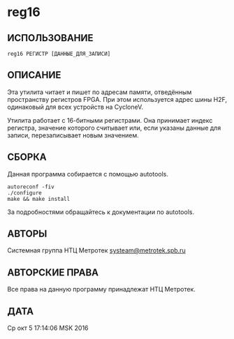 reg16
=====

ИСПОЛЬЗОВАНИЕ
-------------

    reg16 РЕГИСТР [ДАННЫЕ_ДЛЯ_ЗАПИСИ]

ОПИСАНИЕ
--------

Эта утилита читает и пишет по адресам памяти, отведённым пространству регистров
FPGA. При этом используется адрес шины H2F, одинаковый для всех устройств на
CycloneV.

Утилита работает с 16-битными регистрами. Она принимает индекс регистра,
значение которого считывает или, если указаны данные для записи, перезаписывает
новым значением.

СБОРКА
------

Данная программа собирается с помощью autotools.

    autoreconf -fiv
    ./configure
    make && make install

За подробностями обращайтесь к документации по autotools.

АВТОРЫ
------

Системная группа НТЦ Метротек <systeam@metrotek.spb.ru>

АВТОРСКИЕ ПРАВА
---------------

Все права на данную программу принадлежат НТЦ Метротек.

ДАТА
----

Ср окт  5 17:14:06 MSK 2016


